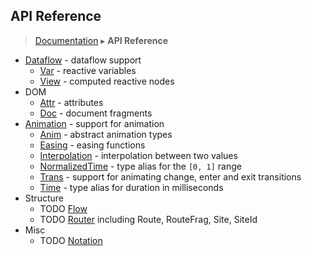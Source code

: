 ## API Reference
> [Documentation](../README.md) ▸ **API Reference**

* [Dataflow](Dataflow.md) - dataflow support
  * [Var](Var.md) - reactive variables
  * [View](View.md) - computed reactive nodes
* DOM
  * [Attr](Attr.md) - attributes
  * [Doc](Doc.md) - document fragments
* [Animation](Animation.md) - support for animation
  * [Anim](Anim.md) - abstract animation types
  * [Easing](Easing.md) - easing functions
  * [Interpolation](Interpolation.md) - interpolation between two values
  * [NormalizedTime](NormalizedTime.md) - type alias for the `[0, 1]` range
  * [Trans](Trans.md) - support for animating change, enter and exit transitions
  * [Time](Time.md) - type alias for duration in milliseconds
* Structure
  * TODO [Flow](Flow.md)
  * TODO [Router](Router.md) including Route, RouteFrag, Site, SiteId
* Misc
  * TODO [Notation](Notation.md)
